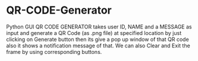 # QR-CODE-Generator
Python GUI QR CODE GENERATOR takes user ID, NAME and a MESSAGE as input and generate a QR Code (as .png file) at specified location by just clicking on Generate button then its give a pop up window of that QR code also it shows a notification message of that.  We can also Clear and Exit the frame by using corresponding buttons.

